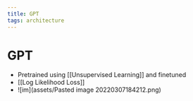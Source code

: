 ```yaml
---
title: GPT
tags: architecture
---
```


# GPT
- Pretrained using [[Unsupervised Learning]] and finetuned
- [[Log Likelihood Loss]]
- ![im](assets/Pasted image 20220307184212.png)



















































